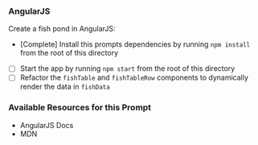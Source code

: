 ### AngularJS

Create a fish pond in AngularJS:

* [Complete] Install this prompts dependencies by running `npm install` from the root of this directory
* [ ] Start the app by running `npm start` from the root of this directory
* [ ] Refactor the `fishTable` and `fishTableRow` components to dynamically render the data in `fishData`

### Available Resources for this Prompt

* AngularJS Docs
* MDN
